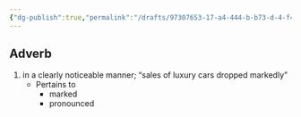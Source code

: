 ```yaml
---
{"dg-publish":true,"permalink":"/drafts/97307653-17-a4-444-b-b73-d-4-f4206-b1-b25-a/","dgHomeLink":true,"dgPassFrontmatter":false}
---
```




## Adverb

1. in a clearly noticeable manner; “sales of luxury cars dropped markedly”
	- Pertains to
		- marked
		- pronounced

